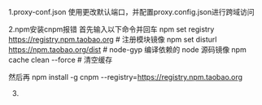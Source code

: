 1.proxy-conf.json  使用更改默认端口，并配置proxy.config.json进行跨域访问

2.npm安装cnpm报错
首先输入以下命令并回车
npm set registry https://registry.npm.taobao.org # 注册模块镜像
npm set disturl https://npm.taobao.org/dist # node-gyp 编译依赖的 node 源码镜像
npm cache clean --force # 清空缓存

然后再
npm install -g cnpm --registry=https://registry.npm.taobao.org

3.
